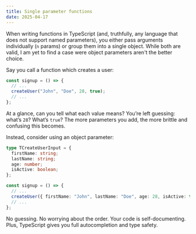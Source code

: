 ```yaml
---
title: Single parameter functions
date: 2025-04-17
---
```


When writing functions in TypeScript (and, truthfully, any language that does not support named parameters), you either pass arguments individually (`n` params) or group them into a single object. While both are valid, I am yet to find a case were object parameters aren't the better choice.

Say you call a function which creates a user:

```ts
const signup = () => {
  // ...
  createUser("John", "Doe", 28, true);
  // ...
};
```

At a glance, can you tell what each value means? You’re left guessing: what’s `28`? What’s `true`? The more parameters you add, the more brittle and confusing this becomes.

Instead, consider using an object parameter:

```ts
type TCreateUserInput = {
  firstName: string;
  lastName: string;
  age: number;
  isActive: boolean;
};

const signup = () => {
  // ...
  createUser({ firstName: "John", lastName: "Doe", age: 28, isActive: true });
  // ...
};
```

No guessing. No worrying about the order. Your code is self-documenting. Plus, TypeScript gives you full autocompletion and type safety.
